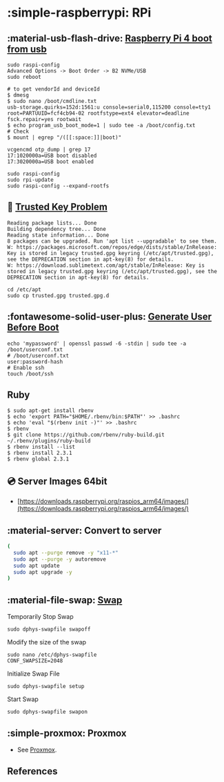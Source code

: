 # :simple-raspberrypi: RPi

## :material-usb-flash-drive: [Raspberry Pi 4 boot from usb][1]

```shell
sudo raspi-config
Advanced Options -> Boot Order -> B2 NVMe/USB
sudo reboot
```

```shell
# to get vendorId and deviceId
$ dmesg
$ sudo nano /boot/cmdline.txt
usb-storage.quirks=152d:1561:u console=serial0,115200 console=tty1 root=PARTUUID=fcf4cb94-02 rootfstype=ext4 elevator=deadline fsck.repair=yes rootwait
$ echo program_usb_boot_mode=1 | sudo tee -a /boot/config.txt
# Check
$ mount | egrep "/([[:space:]]|boot)"
```

```shell
vcgencmd otp_dump | grep 17
17:1020000a=USB boot disabled
17:3020000a=USB boot enabled
```

```shell
sudo raspi-config
sudo rpi-update
sudo raspi-config --expand-rootfs
```

## :key: [Trusted Key Problem][3]

```shell
Reading package lists... Done
Building dependency tree... Done
Reading state information... Done
8 packages can be upgraded. Run 'apt list --upgradable' to see them.
W: https://packages.microsoft.com/repos/edge/dists/stable/InRelease: Key is stored in legacy trusted.gpg keyring (/etc/apt/trusted.gpg), see the DEPRECATION section in apt-key(8) for details.
W: https://download.sublimetext.com/apt/stable/InRelease: Key is stored in legacy trusted.gpg keyring (/etc/apt/trusted.gpg), see the DEPRECATION section in apt-key(8) for details.
```

```shell
cd /etc/apt
sudo cp trusted.gpg trusted.gpg.d
```

## :fontawesome-solid-user-plus: [Generate User Before Boot][2]

```shell
echo 'mypassword' | openssl passwd -6 -stdin | sudo tee -a /boot/userconf.txt
# /boot/userconf.txt
user:password-hash
# Enable ssh
touch /boot/ssh
```

## Ruby

```shell
$ sudo apt-get install rbenv
$ echo 'export PATH="$HOME/.rbenv/bin:$PATH"' >> .bashrc
$ echo 'eval "$(rbenv init -)"' >> .bashrc
$ rbenv
$ git clone https://github.com/rbenv/ruby-build.git ~/.rbenv/plugins/ruby-build
$ rbenv install --list
$ rbenv install 2.3.1
$ rbenv global 2.3.1
```

## :cd: Server Images 64bit

- [https://downloads.raspberrypi.org/raspios_arm64/images/](https://downloads.raspberrypi.org/raspios_arm64/images/)

## :material-server: Convert to server

```bash
(
  sudo apt --purge remove -y "x11-*"
  sudo apt --purge -y autoremove
  sudo apt update
  sudo apt upgrade -y
)
```

## :material-file-swap: [Swap](https://nebl.io/neblio-university/enabling-increasing-raspberry-pi-swap/)

Temporarily Stop Swap

```shell
sudo dphys-swapfile swapoff
```

Modify the size of the swap

```shell
sudo nano /etc/dphys-swapfile
CONF_SWAPSIZE=2048
```

Initialize Swap File

```shell
sudo dphys-swapfile setup
```

Start Swap

```shell
sudo dphys-swapfile swapon
```

## :simple-proxmox: Proxmox

- See [Proxmox][4].

## References

[1]: <https://www.makeuseof.com/how-to-boot-raspberry-pi-ssd-permanent-storage/>
[2]: <https://www.raspberrypi.com/news/raspberry-pi-bullseye-update-april-2022/>
[3]: <https://askubuntu.com/a/1408456>
[4]: <https://nicholaswilde.io/notes/proxmox/#raspberry-pi-4>
